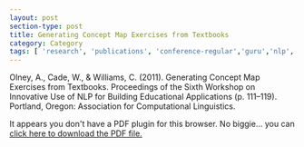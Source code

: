 ```yaml
---
layout: post
section-type: post
title: Generating Concept Map Exercises from Textbooks
category: Category
tags: [ 'research', 'publications', 'conference-regular','guru','nlp','semantics','its','education' ]
---
```

Olney, A., Cade, W., & Williams, C. (2011). Generating Concept Map Exercises from Textbooks. Proceedings of the Sixth Workshop on Innovative Use of NLP for Building Educational Applications (p. 111–119). Portland, Oregon: Association for Computational Linguistics. 

<object data="https://umdrive.memphis.edu/aolney/public/publications/olney_map.pdf" type="application/pdf" width="100%" height="600px">
 
  <p>It appears you don't have a PDF plugin for this browser.
  No biggie... you can <a href="https://umdrive.memphis.edu/aolney/public/publications/olney_map.pdf">click here to
  download the PDF file.</a></p>
  
</object>
